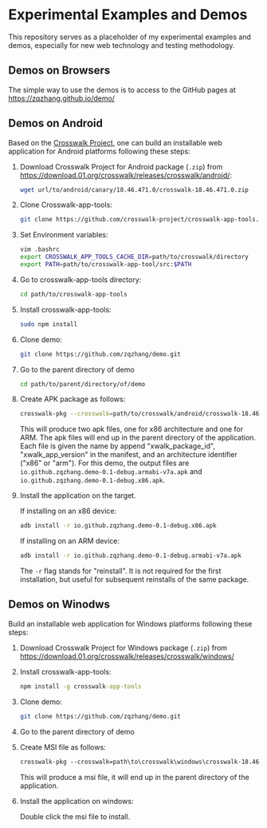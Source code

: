 # Experimental Examples and Demos

This repository serves as a placeholder of my experimental examples and demos,
especially for new web technology and testing methodology.

## Demos on Browsers

The simple way to use the demos is to access to the GitHub pages at
https://zqzhang.github.io/demo/

## Demos on Android

Based on the [Crosswalk Project](https://crosswalk-project.org/), one can build
an installable web application for Android platforms following these steps:

1. Download Crosswalk Project for Android package (`.zip`) from
   https://download.01.org/crosswalk/releases/crosswalk/android/:

   ```sh
   wget url/to/android/canary/18.46.471.0/crosswalk-18.46.471.0.zip
   ```

2. Clone Crosswalk-app-tools:

   ```sh
   git clone https://github.com/crosswalk-project/crosswalk-app-tools.git
   ```

3. Set Environment variables:

   ```sh
   vim .bashrc
   export CROSSWALK_APP_TOOLS_CACHE_DIR=path/to/crosswalk/directory
   export PATH=path/to/crosswalk-app-tool/src:$PATH
   ```

4. Go to crosswalk-app-tools directory:

   ```sh
   cd path/to/crosswalk-app-tools
   ```

5. Install crosswalk-app-tools:

   ```sh
   sudo npm install
   ```

6. Clone demo:

   ```sh
   git clone https://github.com/zqzhang/demo.git
   ```

7. Go to the parent directory of demo

   ```sh
   cd path/to/parent/directory/of/demo
   ```

8. Create APK package as follows:

   ```sh
   crosswalk-pkg --crosswalk=path/to/crosswalk/android/crosswalk-18.46.471.0.zip demo/
   ```

   This will produce two apk files, one for x86 architecture and one for ARM.
   The apk files will end up in the parent directory of the application.
   Each file is given the name by append "xwalk_package_id", "xwalk_app_version" in the
   manifest, and an architecture identifier ("x86" or "arm"). For this demo, the output
   files are `io.github.zqzhang.demo-0.1-debug.armabi-v7a.apk` and
   `io.github.zqzhang.demo-0.1-debug.x86.apk`.

9. Install the application on the target.

   If installing on an x86 device:

   ```sh
   adb install -r io.github.zqzhang.demo-0.1-debug.x86.apk
   ```

   If installing on an ARM device:

   ```sh
   adb install -r io.github.zqzhang.demo-0.1-debug.armabi-v7a.apk
   ```

   The `-r` flag stands for "reinstall". It is not required for the first
   installation, but useful for subsequent reinstalls of the same package.

## Demos on Winodws

Build an installable web application for Windows platforms following these steps:

1. Download Crosswalk Project for Windows package (`.zip`) from
   https://download.01.org/crosswalk/releases/crosswalk/windows/

2. Install crosswalk-app-tools:

   ```cmd
   npm install -g crosswalk-app-tools
   ```

3. Clone demo:

   ```sh
   git clone https://github.com/zqzhang/demo.git
   ```

4. Go to the parent directory of demo

5. Create MSI file as follows:

   ```cmd
   crosswalk-pkg --crosswalk=path\to\crosswalk\windows\crosswalk-18.46.468.0.zip --platforms=windows demo\
   ```

   This will produce a msi file, it will end up in the parent directory of the application.

6. Install the application on windows:

   Double click the msi file to install.
